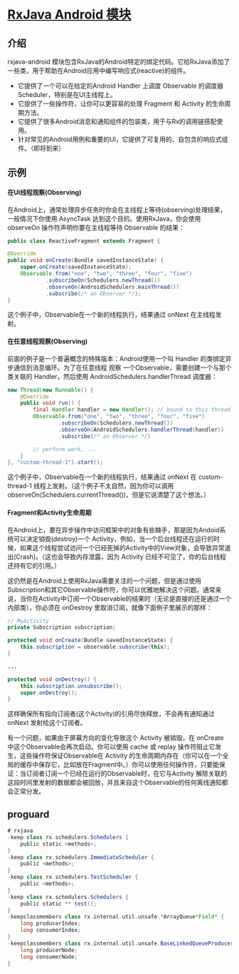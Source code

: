 # [RxJava Android 模块](https://mcxiaoke.gitbooks.io/rxdocs/content/topics/The-RxJava-Android-Module.html)

## 介绍

rxjava-android 模块包含RxJava的Android特定的绑定代码。它给RxJava添加了一些类，用于帮助在Android应用中编写响应式(reactive)的组件。

>
- 它提供了一个可以在给定的Android Handler 上调度 Observable 的调度器 Scheduler，特别是在UI主线程上。
- 它提供了一些操作符，让你可以更容易的处理 Fragment 和 Activity 的生命周期方法。
- 它提供了很多Android消息和通知组件的包装类，用于与Rx的调用链搭配使用。
- 针对常见的Android用例和重要的UI，它提供了可复用的、自包含的响应式组件。（即将到来）

## 示例

#### 在UI线程观察(Observing)

在Android上，通常处理异步任务时你会在主线程上等待(observing)处理结果，一般情况下你使用 AsyncTask 达到这个目的。使用RxJava，你会使用 observeOn 操作符声明你要在主线程等待 Observable 的结果：

```java
public class ReactiveFragment extends Fragment {

@Override
public void onCreate(Bundle savedInstanceState) {
    super.onCreate(savedInstanceState);
    Observable.from("one", "two", "three", "four", "five")
            .subscribeOn(Schedulers.newThread())
            .observeOn(AndroidSchedulers.mainThread())
            .subscribe(/* an Observer */);
}
```

这个例子中，Observable在一个新的线程执行，结果通过 onNext 在主线程发射。

#### 在任意线程观察(Observing)

前面的例子是一个普遍概念的特殊版本：Android使用一个叫 Handler 的类绑定异步通信到消息循环。为了在任意线程 观察 一个Observable，需要创建一个与那个类关联的 Handler，然后使用 AndroidSchedulers.handlerThread 调度器：

```java
new Thread(new Runnable() {
    @Override
    public void run() {
        final Handler handler = new Handler(); // bound to this thread
        Observable.from("one", "two", "three", "four", "five")
                .subscribeOn(Schedulers.newThread())
                .observeOn(AndroidSchedulers.handlerThread(handler))
                .subscribe(/* an Observer */)

        // perform work, ...
    }
}, "custom-thread-1").start();
```

这个例子中，Observable在一个新的线程执行，结果通过 onNext 在 custom-thread-1 线程上发射。（这个例子不太自然，因为你可以调用observeOn(Schedulers.currentThread())，但是它说清楚了这个想法。）

#### Fragment和Activity生命周期

在Android上，要在异步操作中访问框架中的对象有些棘手，那是因为Andoid系统可以决定销毁(destroy)一个 Activity，例如，当一个后台线程还在运行的时候，如果这个线程尝试访问一个已经死掉的Activity中的View对象，会导致异常退出(Crash)。（这也会导致内存泄露，因为 Activity 已经不可见了，你的后台线程还持有它的引用。）

这仍然是在Android上使用RxJava需要关注的一个问题，但是通过使用 Subscription和其它Observable操作符，你可以优雅地解决这个问题。通常来说，当你在Activity中订阅一个Observable的结果时（无论是直接的还是通过一个内部类），你必须在 onDestroy 里取消订阅，就像下面例子里展示的那样：

```java
// MyActivity
private Subscription subscription;

protected void onCreate(Bundle savedInstanceState) {
    this.subscription = observable.subscribe(this);
}

...

protected void onDestroy() {
    this.subscription.unsubscribe();
    super.onDestroy();
}
```

这样确保所有指向订阅者(这个Activity)的引用尽快释放，不会再有通知通过 onNext 发射给这个订阅者。

有一个问题，如果由于屏幕方向的变化导致这个 Activity 被销毁，在 onCreate 中这个Observable会再次启动。你可以使用 cache 或 replay 操作符阻止它发生，这些操作符保证Observable在 Activity 的生命周期内存在（你可以在一个全局的缓存中保存它，比如放在Fragment中。）你可以使用任何操作符，只要能保证：当订阅者订阅一个已经在运行的Observable时，在它与Activity 解除关联的这段时间里发射的数据都会被回放，并且来自这个Observable的任何离线通知都会正常分发。


## proguard

```groovy
# rxjava
-keep class rx.schedulers.Schedulers {
    public static <methods>;
}
-keep class rx.schedulers.ImmediateScheduler {
    public <methods>;
}
-keep class rx.schedulers.TestScheduler {
    public <methods>;
}
-keep class rx.schedulers.Schedulers {
    public static ** test();
}
-keepclassmembers class rx.internal.util.unsafe.*ArrayQueue*Field* {
    long producerIndex;
    long consumerIndex;
}
-keepclassmembers class rx.internal.util.unsafe.BaseLinkedQueueProducerNodeRef {
    long producerNode;
    long consumerNode;
}
```